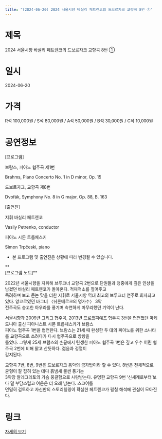```yaml
---
title: "(2024-06-20) 2024 서울시향 바실리 페트렌코의 드보르자크 교향곡 8번 ①"
---
```


# 제목
2024 서울시향 바실리 페트렌코의 드보르자크 교향곡 8번 ①

# 일시
2024-06-20

# 가격
R석 100,000원 / S석 80,000원 / A석 50,000원 / B석 30,000원 / C석 10,000원

# 공연정보
[프로그램]  
  
브람스, 피아노 협주곡 제1번  
  
Brahms, Piano Concerto No. 1 in D minor, Op. 15  
  
드보르자크, 교향곡 제8번  
  
Dvořák, Symphony No. 8 in G major, Op. 88, B. 163  
  
[출연진]  
  
지휘 바실리 페트렌코  
  
Vasily Petrenko, conductor    
  
피아노 시몬 트릅체스키  
  
Simon Trpčeski, piano  
  
* 본 프로그램 및 출연진은 상황에 따라 변경될 수 있습니다.    
    
**    
[프로그램 노트]**  
  
2022년 서울시향을 지휘해 브루크너 교향곡 2번으로 단원들과 청중에게 깊은 인상을 남겼던 바실리 페트렌코가 돌아온다. 적재적소를 짚어주고  
독려하며 보고 듣는 맛을 더한 지휘로 서울시향 역대 최고의 브루크너 연주로 회자되고 있다. 앙코르였던 바그너 〈뉘른베르크의 명가수〉 3막  
전주곡도 숭고한 아우라를 풍기며 숙연하게 마무리했던 기억이 난다.  
  
서울시향과 2009년 그리그 협주곡, 2013년 프로코피예프 협주곡 3번을 협연했던 마케도니아 출신 피아니스트 시몬 트릅체스키가 브람스  
피아노 협주곡 1번을 협연한다. 브람스는 21세 때 완성한 두 대의 피아노를 위한 소나타를 교향곡으로 쓰려다가 다시 협주곡으로 방향을  
틀었다. 그렇게 25세 브람스의 손끝에서 탄생한 피아노 협주곡 1번은 깊고 우수 어린 협주곡 2번에 비해 맑고 산뜻하다. 젊음과 정열이  
감지된다.  
  
교향곡 7번, 8번, 9번은 드보르자크 음악의 금자탑이라 할 수 있다. 8번은 전체적으로 균형이 잘 잡혀 있는 데다 흙냄새 물씬 풍기는  
3악장 알레그레토의 가슴 뭉클함으로 사랑받는다. 유명한 교향곡 9번 ‘신세계로부터’보다 덜 부담스럽고 여운은 더 오래 남는다. 스코어를  
면밀히 검토하고 자신만의 스토리텔링이 확실한 페트렌코가 펼칠 해석에 관심이 모아진다.  
  


# 링크
[자세히 보기](https://www.sac.or.kr/site/main/show/show_view?SN=60771 "https://www.sac.or.kr/site/main/show/show_view?SN=60771")
